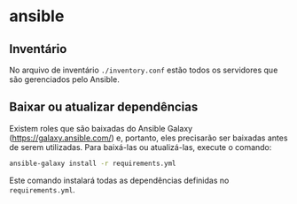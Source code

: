 # ansible

## Inventário

No arquivo de inventário `./inventory.conf` estão todos os servidores que são gerenciados pelo Ansible.

## Baixar ou atualizar dependências

Existem roles que são baixadas do Ansible Galaxy (https://galaxy.ansible.com/) e, portanto, eles precisarão ser baixadas antes de serem utilizadas. Para baixá-las ou atualizá-las, execute o comando:

```bash
ansible-galaxy install -r requirements.yml
```

Este comando instalará todas as dependências definidas no `requirements.yml`.
